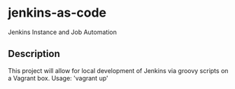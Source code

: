 # jenkins-as-code
Jenkins Instance and Job Automation

## Description
This project will allow for local development of Jenkins via groovy scripts on a Vagrant box.
Usage: 'vagrant up'
